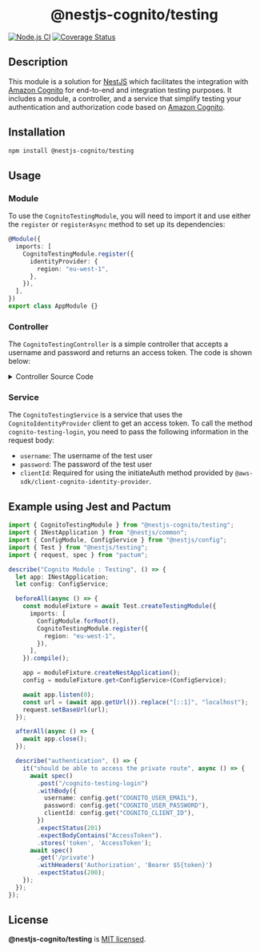 <h1 align="center">@nestjs-cognito/testing</h1>

[![Node.js CI](https://github.com/Lokicoule/nestjs-cognito/actions/workflows/node.js.yml/badge.svg)](https://github.com/Lokicoule/nestjs-cognito/actions/workflows/node.js.yml)
[![Coverage Status](https://coveralls.io/repos/github/Lokicoule/nestjs-cognito/badge.svg?branch=main)](https://coveralls.io/github/Lokicoule/nestjs-cognito?branch=main)

## Description

This module is a solution for [NestJS](https://github.com/nestjs/nest) which facilitates the integration with [Amazon Cognito](https://docs.aws.amazon.com/cognito/latest/developerguide/what-is-amazon-cognito.html) for end-to-end and integration testing purposes. It includes a module, a controller, and a service that simplify testing your authentication and authorization code based on [Amazon Cognito](https://docs.aws.amazon.com/cognito/latest/developerguide/what-is-amazon-cognito.html).

## Installation

```bash
npm install @nestjs-cognito/testing
```

## Usage

### Module

To use the `CognitoTestingModule`, you will need to import it and use either the `register` or `registerAsync` method to set up its dependencies:

```ts
@Module({
  imports: [
    CognitoTestingModule.register({
      identityProvider: {
        region: "eu-west-1",
      },
    }),
  ],
})
export class AppModule {}
```

### Controller

The `CognitoTestingController` is a simple controller that accepts a username and password and returns an access token. The code is shown below:

<details>
<summary>Controller Source Code</summary>

```ts
import { Body, Controller, Post } from "@nestjs/common";
import { CognitoTestingService } from "@nestjs-cognito/testing";

@Controller()
export class CognitoTestingController {
  constructor(private readonly authService: CognitoTestingService) {}

  @Post("cognito-testing-login")
  login(@Body() body: Record<string, string>) {
    return this.authService.getAccessToken(
      {
        username: body.username,
        password: body.password,
      },
      body.clientId
    );
  }
}
```

</details>

### Service

The `CognitoTestingService` is a service that uses the `CognitoIdentityProvider` client to get an access token. To call the method `cognito-testing-login`, you need to pass the following information in the request body:

- `username`: The username of the test user
- `password`: The password of the test user
- `clientId`: Required for using the initiateAuth method provided by `@aws-sdk/client-cognito-identity-provider`.

## Example using Jest and Pactum

```ts
import { CognitoTestingModule } from "@nestjs-cognito/testing";
import { INestApplication } from "@nestjs/common";
import { ConfigModule, ConfigService } from "@nestjs/config";
import { Test } from "@nestjs/testing";
import { request, spec } from "pactum";

describe("Cognito Module : Testing", () => {
  let app: INestApplication;
  let config: ConfigService;

  beforeAll(async () => {
    const moduleFixture = await Test.createTestingModule({
      imports: [
        ConfigModule.forRoot(),
        CognitoTestingModule.register({
          region: "eu-west-1",
        }),
      ],
    }).compile();

    app = moduleFixture.createNestApplication();
    config = moduleFixture.get<ConfigService>(ConfigService);

    await app.listen(0);
    const url = (await app.getUrl()).replace("[::1]", "localhost");
    request.setBaseUrl(url);
  });

  afterAll(async () => {
    await app.close();
  });

  describe("authentication", () => {
    it("should be able to access the private route", async () => {
      await spec()
        .post("/cognito-testing-login")
        .withBody({
          username: config.get("COGNITO_USER_EMAIL"),
          password: config.get("COGNITO_USER_PASSWORD"),
          clientId: config.get("COGNITO_CLIENT_ID"),
        })
        .expectStatus(201)
        .expectBodyContains("AccessToken").
        .stores('token', 'AccessToken');
      await spec()
        .get('/private')
        .withHeaders('Authorization', 'Bearer $S{token}')
        .expectStatus(200);
    });
  });
});
```

## License

<b>@nestjs-cognito/testing</b> is [MIT licensed](LICENSE).
